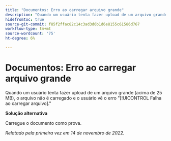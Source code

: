 ```yaml
---
title: "Documentos: Erro ao carregar arquivo grande"
description: "Quando um usuário tenta fazer upload de um arquivo grande (mais de 25 MB), o arquivo não é carregado e o usuário vê o erro Falha ao fazer upload do arquivo."
hidefromtoc: true
source-git-commit: f85f2ffac82c14c3ad3d6b1d6e8155c61586d767
workflow-type: tm+mt
source-wordcount: '75'
ht-degree: 6%

---
```



# Documentos: Erro ao carregar arquivo grande

<!--This article is on WF and WFP TOCs-->

Quando um usuário tenta fazer upload de um arquivo grande (acima de 25 MB), o arquivo não é carregado e o usuário vê o erro &quot;[!UICONTROL Falha ao carregar arquivo].&quot;

**Solução alternativa**

Carregue o documento como prova.

_Relatado pela primeira vez em 14 de novembro de 2022._

